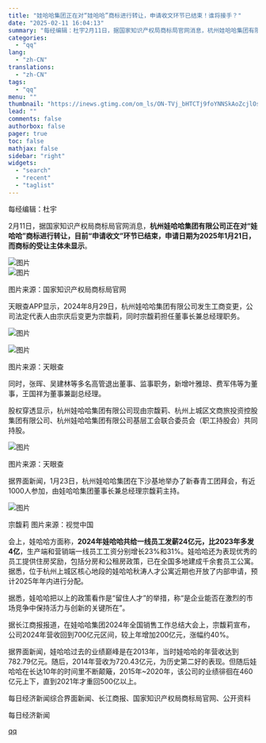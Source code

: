 ```yaml
---
title: "娃哈哈集团正在对“娃哈哈”商标进行转让，申请收文环节已结束！谁将接手？"
date: "2025-02-11 16:04:13"
summary: "每经编辑：杜宇2月11日，据国家知识产权局商标局官网消息，杭州娃哈哈集团有限公司正在对“娃哈哈”商标..."
categories:
  - "qq"
lang:
  - "zh-CN"
translations:
  - "zh-CN"
tags:
  - "qq"
menu: ""
thumbnail: "https://inews.gtimg.com/om_ls/ON-TVj_bHTCTj9foYNNSkAoZcjlOsqFltITbkK1DjQA1MAA_640360/0"
lead: ""
comments: false
authorbox: false
pager: true
toc: false
mathjax: false
sidebar: "right"
widgets:
  - "search"
  - "recent"
  - "taglist"
---
```


每经编辑：杜宇

2月11日，据国家知识产权局商标局官网消息，**杭州娃哈哈集团有限公司正在对“娃哈哈”商标进行转让，目前“申请收文”环节已结束，申请日期为2025年1月21日，而商标的受让主体未显示**。

![图片](https://inews.gtimg.com/om_bt/OytPfS0M7gVKrcmuUrpIaUN85EXSjScG2yFjdopNXlmLMAA/641)  
![图片](https://inews.gtimg.com/om_bt/O-vy9vzYZRGyplzOXQ4PnIkQs1pMq6ThOogNgG-GNE670AA/641)

图片来源：国家知识产权局商标局官网

天眼查APP显示，2024年8月29日，杭州娃哈哈集团有限公司发生工商变更，公司法定代表人由宗庆后变更为宗馥莉，同时宗馥莉担任董事长兼总经理职务。

![图片](https://inews.gtimg.com/om_bt/OGK4lCqtbXCXy7qBgfi9IP9HIpMolxJ4USDkmV4vM1XlsAA/641)

![图片](https://inews.gtimg.com/om_bt/OM79fD61Kr5sO8YOmneUFRFuhlQv6VcYQ9xTmNyeAKBPEAA/641)

图片来源：天眼查

同时，张晖、吴建林等多名高管退出董事、监事职务，新增叶雅琼、费军伟等为董事，王国祥为董事兼副总经理。

股权穿透显示，杭州娃哈哈集团有限公司现由宗馥莉、杭州上城区文商旅投资控股集团有限公司、杭州娃哈哈集团有限公司基层工会联合委员会（职工持股会）共同持股。

![图片](https://inews.gtimg.com/om_bt/OmqjXmzynXW3vaUGgYMTBSR-i9OK7q17R6sWfgmSMBf4MAA/641)

图片来源：天眼查

据界面新闻，1月23日，杭州娃哈哈集团在下沙基地举办了新春青工团拜会，有近1000人参加，由娃哈哈集团董事长兼总经理宗馥莉主持。

![图片](https://inews.gtimg.com/om_bt/OyTnEubAjPSyaIlvOUiACNyLcjh2LFG13dZLqQT5cD4KIAA/641)

宗馥莉 图片来源：视觉中国

会上，娃哈哈方面称，**2024年娃哈哈共给一线员工发薪24亿元，比2023年多发4亿**，生产端和营销端一线员工工资分别增长23%和31%。娃哈哈还为表现优秀的员工提供住房奖励，包括分房和公租房政策，已在全国多地建成千余套员工公寓。据悉，位于杭州上城区核心地段的娃哈哈秋涛人才公寓近期也开放了内部申请，预计2025年年内进行分配。

据悉，娃哈哈把以上的政策看作是“留住人才”的举措，称“是企业能否在激烈的市场竞争中保持活力与创新的关键所在”。

据长江商报报道，在娃哈哈集团2024年全国销售工作总结大会上，宗馥莉宣布，公司2024年营收回到700亿元区间，较上年增加200亿元，涨幅约40%。

据界面新闻，娃哈哈过去的业绩巅峰是在2013年，当时娃哈哈的年营收达到782.79亿元。随后，2014年营收为720.43亿元，为历史第二好的表现。但随后娃哈哈在长达10年的时间里不断颠簸，2015年~2020年，该公司的业绩徘徊在460亿元上下，直到2021年才重回500亿以上。

每日经济新闻综合界面新闻、长江商报、国家知识产权局商标局官网、公开资料

  

每日经济新闻

[qq](https://new.qq.com/rain/a/20250211A05SUJ00)

